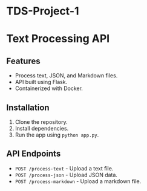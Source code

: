 # TDS-Project-1
# Text Processing API

## Features
- Process text, JSON, and Markdown files.
- API built using Flask.
- Containerized with Docker.

## Installation
1. Clone the repository.
2. Install dependencies.
3. Run the app using `python app.py`.

## API Endpoints
- `POST /process-text` - Upload a text file.
- `POST /process-json` - Upload JSON data.
- `POST /process-markdown` - Upload a markdown file.
